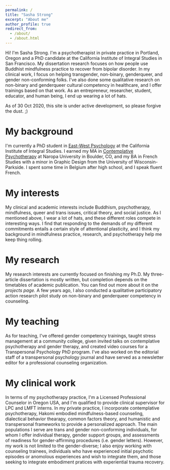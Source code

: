 ```yaml
---
permalink: /
title: "Sasha Strong"
excerpt: "About me"
author_profile: true
redirect_from: 
  - /about/
  - /about.html
---
```


Hi! I'm Sasha Strong. I'm a psychotherapist in private practice in Portland, Oregon and a PhD candidate at the California Institute of Integral Studies in San Francisco. My dissertation research focuses on how people use Buddhist mindfulness practice to recover from bipolar disorder. In my clinical work, I focus on helping transgender, non-binary, genderqueer, and gender non-conforming folks. I've also done some qualitative research on non-binary and genderqueer cultural competency in healthcare, and I offer trainings based on that work. As an entrepreneur, researcher, student, educator, and human being, I end up wearing a lot of hats. 

As of 30 Oct 2020, this site is under active development, so please forgive the dust. ;)

My background 
======
I'm currently a PhD student in [East-West Psychology](https://www.ciis.edu/academics/graduate-programs/east-west-psychology/) at the California Institute of Integral Studies. I earned my MA in [Contemplative Psychotherapy](https://www.naropa.edu/academics/masters/clinical-mental-health-counseling/contemplative-psychotherapy-buddhist-psychology/index.php) at Naropa University in Boulder, CO, and my BA in French Studies with a minor in Graphic Design from the University of Wisconsin-Parkside. I spent some time in Belgium after high school, and I speak fluent French.

My interests
======
My clinical and academic interests include Buddhism, psychotherapy, mindfulness, queer and trans issues, critical theory, and social justice. As I mentioned above, I wear a lot of hats, and these different roles compete in interesting ways. I find that responding to the demands of my different commitments entails a certain style of attentional plasticity, and I think my background in mindfulness practice, research, and psychotherapy help me keep thing rolling.

My research
======
My research interests are currently focused on finishing my Ph.D. My three-article dissertation is mostly written, but completion depends on the timetables of academic publication. You can find out more about it on the *projects page.* A few years ago, I also conducted a qualitative participatory action research pilot study on non-binary and genderqueer competency in counseling.

My teaching
======
As for teaching, I've offered gender competency trainings, taught stress management at a community college, given invited talks on contemplative psychotherapy and gender therapy, and created video courses for a Transpersonal Psychology PhD program. I've also worked on the editorial staff of a transpersonal psychology journal and have served as a newsletter editor for a professional counseling organization.

My clinical work
======
In terms of my psychotherapy practice, I'm a Licensed Professional Counselor in Oregon USA, and I'm qualified to provide clinical supervisor for LPC and LMFT interns. In my private practice, I incorporate contemplative psychotherapy, Hakomi embodied mindfulness-based counseling, dialectical behavior thearapy, common factors theory, and humanistic and transpersonal frameworks to provide a personalized approach. The main populations I serve are trans and gender non-conforming individuals, for whom I offer individual therapy, gender support groups, and assessments of readiness for gender-affirming procedures (i.e. gender letters). However, my work is not limited to the gender-diverse; I also enjoy working with counseling trainees, individuals who have experienced initial psychotic episodes or anomolous experiences and wish to integrate them, and those seeking to integrate embodiment pratices with experiential trauma recovery.


